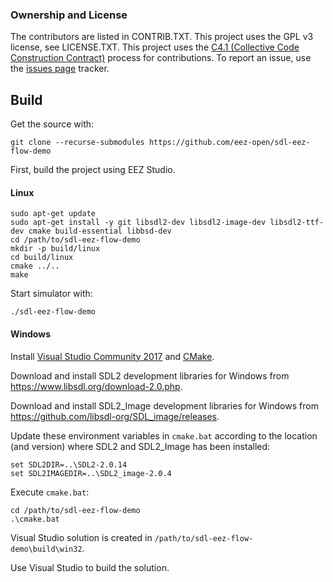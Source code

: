 ### Ownership and License

The contributors are listed in CONTRIB.TXT. This project uses the GPL v3 license, see LICENSE.TXT.
This project uses the [C4.1 (Collective Code Construction Contract)](http://rfc.zeromq.org/spec:22) process for contributions.
To report an issue, use the [issues page](https://github.com/eez-open/eez-flow-template-sdl/issues) tracker.

## Build

Get the source with:

```git clone --recurse-submodules https://github.com/eez-open/sdl-eez-flow-demo```

First, build the project using EEZ Studio.

#### Linux

```
sudo apt-get update
sudo apt-get install -y git libsdl2-dev libsdl2-image-dev libsdl2-ttf-dev cmake build-essential libbsd-dev
cd /path/to/sdl-eez-flow-demo
mkdir -p build/linux
cd build/linux
cmake ../..
make
```

Start simulator with:

```
./sdl-eez-flow-demo
```

#### Windows

Install [Visual Studio Community 2017](https://visualstudio.microsoft.com/downloads/) and [CMake](https://cmake.org/install/).

Download and install SDL2 development libraries for Windows from https://www.libsdl.org/download-2.0.php. 

Download and install SDL2_Image development libraries for Windows from https://github.com/libsdl-org/SDL_image/releases.

Update these environment variables in `cmake.bat` according to the location (and version) where SDL2 and SDL2_Image has been installed:

```
set SDL2DIR=..\SDL2-2.0.14
set SDL2IMAGEDIR=..\SDL2_image-2.0.4
```

Execute `cmake.bat`:

```
cd /path/to/sdl-eez-flow-demo
.\cmake.bat
```

Visual Studio solution is created in `/path/to/sdl-eez-flow-demo\build\win32`.

Use Visual Studio to build the solution.

